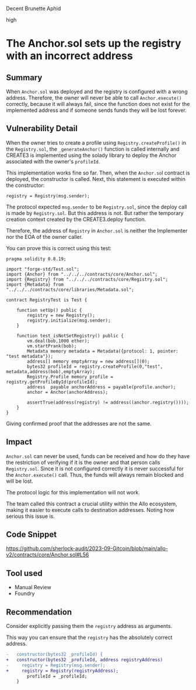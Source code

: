 Decent Brunette Aphid

high

# The Anchor.sol sets up the registry with an incorrect address
## Summary
When `Anchor.sol` was deployed and the registry is configured with a wrong address. Therefore, the owner will never be able to call `Anchor.execute()` correctly, because it will always fail, since the function does not exist for the implemented address and if someone sends funds they will be lost forever.

## Vulnerability Detail
When the owner tries to create a profile using `Registry.createProfile()` in the `Registry.sol`, the `_generateAnchor()` function is called internally and CREATE3 is implemented using the solady library to deploy the Anchor associated with the owner's `profileId`.

This implementation works fine so far. Then, when the `Anchor.so`l contract is deployed, the constructor is called. Next, this statement is executed within the constructor:

```solidity
registry = Registry(msg.sender);
```
The protocol expected `msg.sender` to be `Registry.sol`, since the deploy call is made by `Registry.sol`. But this address is not. But rather the temporary creation context created by the CREATE3.deploy function.

 Therefore, the address of `Registry` in `Anchor.sol` is neither the Implementer nor the EOA of the owner caller.

You can prove this is correct using this test:

```solidity
pragma solidity 0.8.19;

import "forge-std/Test.sol";
import {Anchor} from "../../../contracts/core/Anchor.sol";
import {Registry} from "../../../contracts/core/Registry.sol";
import {Metadata} from "../../../contracts/core/libraries/Metadata.sol";

contract RegistryTest is Test {

    function setUp() public {
        registry = new Registry();
        registry.initialize(msg.sender);
    }

    function test_isNotSetRegistry() public {
        vm.deal(bob,1000 ether);
        vm.startPrank(bob);
        Metadata memory metadata = Metadata({protocol: 1, pointer: "test metadata"});
        address[] memory emptyArray = new address[](0);
        bytes32 profileId = registry.createProfile(0,"test", metadata,address(bob),emptyArray);
        Registry.Profile memory profile = registry.getProfileById(profileId);
        address  payable anchorAddress = payable(profile.anchor);
        anchor = Anchor(anchorAddress);
        
        assertTrue(address(registry) != address((anchor.registry())));
    }
}
```
Giving confirmed proof that the addresses are not the same.
 
## Impact
`Anchor.sol` can never be used, funds can be received and how do they have the restriction of verifying if it is the owner and that person calls `Registry.sol`. Since it is not configured correctly it is never successful for the `Anchor.execute()` call. Thus, the funds will always remain blocked and will be lost.

The protocol logic for this implementation will not work.

The team called this contract a crucial utility within the Allo ecosystem, making it easier to execute calls to destination addresses. Noting how serious this issue is.

## Code Snippet
https://github.com/sherlock-audit/2023-09-Gitcoin/blob/main/allo-v2/contracts/core/Anchor.sol#L56

## Tool used

* Manual Review
* Foundry

## Recommendation

Consider explicitly passing them the `registry` address as arguments.

This way you can ensure that the `registry` has the absolutely correct address.

```diff
-   constructor(bytes32 _profileId) {
+   constructor(bytes32 _profileId, address registryAddress)
-     registry = Registry(msg.sender);
+     registry = Registry(registryAddress);
        profileId = _profileId;
    }

```
 